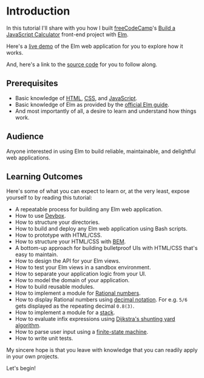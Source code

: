 # Introduction

In this tutorial I'll share with you how I built [freeCodeCamp](https://www.freecodecamp.com/)'s [Build a JavaScript Calculator](https://www.freecodecamp.org/learn/front-end-development-libraries/front-end-development-libraries-projects/build-a-javascript-calculator) front-end project with [Elm](https://elm-lang.org/).

Here's a [live demo](https://dwayne.github.io/elm-calculator/) of the Elm web application for you to explore how it works.

And, here's a link to the [source code](https://github.com/dwayne/elm-calculator) for you to follow along.

## Prerequisites

- Basic knowledge of [HTML](https://web.dev/learn/html), [CSS](https://web.dev/learn/css), and [JavaScript](https://web.dev/learn/javascript).
- Basic knowledge of Elm as provided by the [official Elm guide](https://guide.elm-lang.org/).
- And most importantly of all, a desire to learn and understand how things work.

## Audience

Anyone interested in using Elm to build reliable, maintainable, and delightful web applications.

## Learning Outcomes

Here's some of what you can expect to learn or, at the very least, expose yourself to by reading this tutorial:

- A repeatable process for building any Elm web application.
- How to use [Devbox](https://www.jetify.com/devbox).
- How to structure your directories.
- How to build and deploy any Elm web application using Bash scripts.
- How to prototype with HTML/CSS.
- How to structure your HTML/CSS with [BEM](https://getbem.com/).
- A bottom-up approach for building bulletproof UIs with HTML/CSS that's easy to maintain.
- How to design the API for your Elm views.
- How to test your Elm views in a sandbox environment.
- How to separate your application logic from your UI.
- How to model the domain of your application.
- How to build reusable modules.
- How to implement a module for [Rational numbers](https://en.wikipedia.org/wiki/Rational_number).
- How to display Rational numbers using [decimal notation](https://en.wikipedia.org/wiki/Decimal). For e.g. `5/6` gets displayed as the repeating decimal `0.8(3)`.
- How to implement a module for a [stack](https://en.wikipedia.org/wiki/Stack_(abstract_data_type)).
- How to evaluate infix expressions using [Dijkstra's shunting yard algorithm](https://en.wikipedia.org/wiki/Shunting_yard_algorithm).
- How to parse user input using a [finite-state machine](https://en.wikipedia.org/wiki/Finite-state_machine).
- How to write unit tests.

My sincere hope is that you leave with knowledge that you can readily apply in your own projects.

Let's begin!
